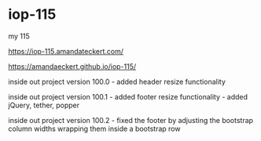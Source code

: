 # iop-115
my 115

https://iop-115.amandateckert.com/

https://amandaeckert.github.io/iop-115/


inside out project version 100.0
	- added header resize functionality
	
inside out project version 100.1
    - added footer resize functionality 
	- added jQuery, tether, popper
	
inside out project version 100.2
    - fixed the footer by adjusting the bootstrap column widths wrapping them inside a bootstrap row